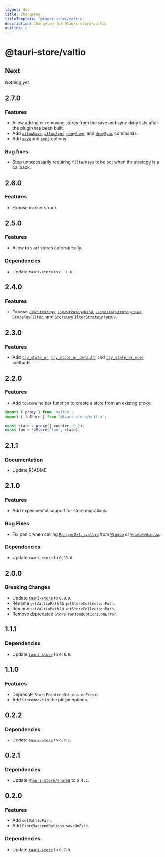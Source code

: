 ```yaml
---
layout: doc
title: Changelog
titleTemplate: '@tauri-store/valtio'
description: Changelog for @tauri-store/valtio
outline: 2
---
```


# @tauri-store/valtio

## Next

_Nothing yet._

## 2.7.0

### Features

- Allow adding or removing stores from the save and sync deny lists after the plugin has been built.
- Add [`allowSave`](https://tb.dev.br/tauri-store/js-docs/plugin-valtio/variables/allowSave.html), [`allowSync`](https://tb.dev.br/tauri-store/js-docs/plugin-valtio/variables/allowSync.html), [`denySave`](https://tb.dev.br/tauri-store/js-docs/plugin-valtio/variables/denySave.html), and [`denySync`](https://tb.dev.br/tauri-store/js-docs/plugin-valtio/variables/denySync.html) commands.
- Add [`save`](https://tb.dev.br/tauri-store/js-docs/plugin-valtio/interfaces/StoreFrontendOptions.html#save) and [`sync`](https://tb.dev.br/tauri-store/js-docs/plugin-valtio/interfaces/StoreFrontendOptions.html#sync) options.

### Bug fixes

- Stop unnecessarily requiring `filterKeys` to be set when the strategy is a callback.

## 2.6.0

### Features

- Expose marker struct.

## 2.5.0

### Features

- Allow to start stores automatically.

### Dependencies

- Update `tauri-store` to `0.11.0`.

## 2.4.0

### Features

- Expose [`TimeStrategy`](https://tb.dev.br/tauri-store/js-docs/shared/classes/TimeStrategy.html), [`TimeStrategyKind`](https://tb.dev.br/tauri-store/js-docs/shared/types/TimeStrategyKind.html), [`LooseTimeStrategyKind`](https://tb.dev.br/tauri-store/js-docs/shared/types/LooseTimeStrategyKind.html), [`StoreKeyFilter`](https://tb.dev.br/tauri-store/js-docs/shared/types/StoreKeyFilter.html), and [`StoreKeyFilterStrategy`](https://tb.dev.br/tauri-store/js-docs/shared/types/StoreKeyFilterStrategy.html) types.

## 2.3.0

### Features

- Add [`try_state_or`](https://docs.rs/tauri-plugin-valtio/2.3.0/tauri_plugin_valtio/struct.Store.html#method.try_state_or), [`try_state_or_default`](https://docs.rs/tauri-plugin-valtio/2.3.0/tauri_plugin_valtio/struct.Store.html#method.try_state_or_default), and [`try_state_or_else`](https://docs.rs/tauri-plugin-valtio/2.3.0/tauri_plugin_valtio/struct.Store.html#method.try_state_or_else) methods.

## 2.2.0

### Features

- Add `toStore` helper function to create a store from an existing proxy.

```typescript
import { proxy } from 'valtio';
import { toStore } from '@tauri-store/valtio';

const state = proxy({ counter: 0 });
const foo = toStore('foo', state);
```

## 2.1.1

### Documentation

- Update README.

## 2.1.0

### Features

- Add experimental support for store migrations.

### Bug Fixes

- Fix panic when calling [`ManagerExt::valtio`](https://docs.rs/tauri-plugin-valtio/2.0.0/tauri_plugin_valtio/trait.ManagerExt.html#method.valtio) from [`Window`](https://docs.rs/tauri/2.3.1/tauri/window/struct.Window.html) or [`WebviewWindow`](https://docs.rs/tauri/2.3.1/tauri/webview/struct.WebviewWindow.html).

### Dependencies

- Update `tauri-store` to `0.10.0`.

## 2.0.0

### Breaking Changes

- Update [`tauri-store`](https://docs.rs/tauri-store/0.9.0/tauri_store/) to `0.9.0`.
- Rename `getValtioPath` to `getStoreCollectionPath`.
- Rename `setValtioPath` to `setStoreCollectionPath`.
- Remove deprecated `StoreFrontendOptions.onError`.

## 1.1.1

### Dependencies

- Update [`tauri-store`](https://docs.rs/tauri-store/0.8.0/tauri_store/) to `0.8.0`.

## 1.1.0

### Features

- Deprecate `StoreFrontendOptions.onError`.
- Add `StoreHooks` to the plugin options.

## 0.2.2

### Dependencies

- Update [`tauri-store`](https://docs.rs/tauri-store/0.7.1/tauri_store/) to `0.7.1`.

## 0.2.1

### Dependencies

- Update [`@tauri-store/shared`](https://www.npmjs.com/package/@tauri-store/shared/v/0.4.1) to `0.4.1`.

## 0.2.0

### Features

- Add `setValtioPath`.
- Add `StoreBackendOptions.saveOnExit`.

### Dependencies

- Update [`tauri-store`](https://docs.rs/tauri-store/0.7.0/tauri_store/) to `0.7.0`.
